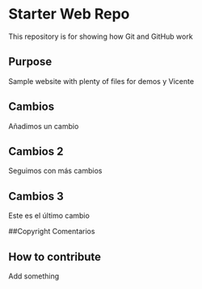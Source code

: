 # Starter Web Repo

This repository is for showing how Git and GitHub work

## Purpose

Sample website with plenty of files for demos y Vicente

## Cambios
Añadimos un cambio

## Cambios 2
Seguimos con más cambios

## Cambios 3
Este es el último cambio


##Copyright
Comentarios

## How to contribute
Add something